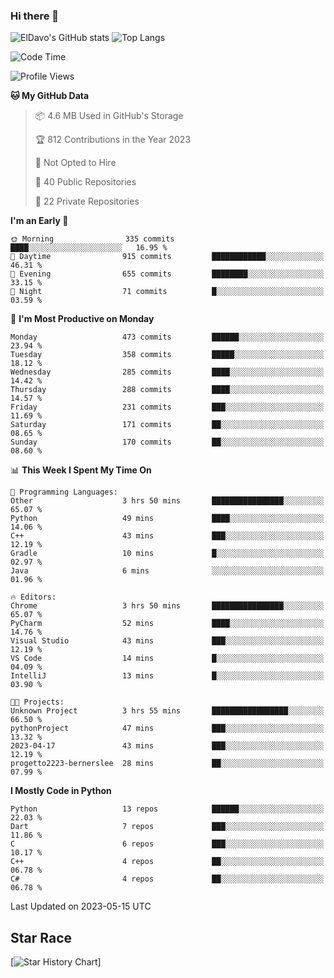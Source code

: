 ### Hi there 👋
![ElDavo's GitHub stats](https://github-readme-stats.vercel.app/api?username=ElDavoo&show_icons=true&theme=chartreuse-dark)
![Top Langs](https://github-readme-stats.vercel.app/api/top-langs/?username=ElDavoo&theme=chartreuse-dark&layout=compact)

<!--START_SECTION:waka-->
![Code Time](http://img.shields.io/badge/Code%20Time-52%20hrs%2036%20mins-blue)

![Profile Views](http://img.shields.io/badge/Profile%20Views-0-blue)

**🐱 My GitHub Data** 

> 📦 4.6 MB Used in GitHub's Storage 
 > 
> 🏆 812 Contributions in the Year 2023
 > 
> 🚫 Not Opted to Hire
 > 
> 📜 40 Public Repositories 
 > 
> 🔑 22 Private Repositories 
 > 
**I'm an Early 🐤** 

```text
🌞 Morning                335 commits         ████░░░░░░░░░░░░░░░░░░░░░   16.95 % 
🌆 Daytime                915 commits         ████████████░░░░░░░░░░░░░   46.31 % 
🌃 Evening                655 commits         ████████░░░░░░░░░░░░░░░░░   33.15 % 
🌙 Night                  71 commits          █░░░░░░░░░░░░░░░░░░░░░░░░   03.59 % 
```
📅 **I'm Most Productive on Monday** 

```text
Monday                   473 commits         ██████░░░░░░░░░░░░░░░░░░░   23.94 % 
Tuesday                  358 commits         █████░░░░░░░░░░░░░░░░░░░░   18.12 % 
Wednesday                285 commits         ████░░░░░░░░░░░░░░░░░░░░░   14.42 % 
Thursday                 288 commits         ████░░░░░░░░░░░░░░░░░░░░░   14.57 % 
Friday                   231 commits         ███░░░░░░░░░░░░░░░░░░░░░░   11.69 % 
Saturday                 171 commits         ██░░░░░░░░░░░░░░░░░░░░░░░   08.65 % 
Sunday                   170 commits         ██░░░░░░░░░░░░░░░░░░░░░░░   08.60 % 
```


📊 **This Week I Spent My Time On** 

```text
💬 Programming Languages: 
Other                    3 hrs 50 mins       ████████████████░░░░░░░░░   65.07 % 
Python                   49 mins             ████░░░░░░░░░░░░░░░░░░░░░   14.06 % 
C++                      43 mins             ███░░░░░░░░░░░░░░░░░░░░░░   12.19 % 
Gradle                   10 mins             █░░░░░░░░░░░░░░░░░░░░░░░░   02.97 % 
Java                     6 mins              ░░░░░░░░░░░░░░░░░░░░░░░░░   01.96 % 

🔥 Editors: 
Chrome                   3 hrs 50 mins       ████████████████░░░░░░░░░   65.07 % 
PyCharm                  52 mins             ████░░░░░░░░░░░░░░░░░░░░░   14.76 % 
Visual Studio            43 mins             ███░░░░░░░░░░░░░░░░░░░░░░   12.19 % 
VS Code                  14 mins             █░░░░░░░░░░░░░░░░░░░░░░░░   04.09 % 
IntelliJ                 13 mins             █░░░░░░░░░░░░░░░░░░░░░░░░   03.90 % 

🐱‍💻 Projects: 
Unknown Project          3 hrs 55 mins       █████████████████░░░░░░░░   66.50 % 
pythonProject            47 mins             ███░░░░░░░░░░░░░░░░░░░░░░   13.32 % 
2023-04-17               43 mins             ███░░░░░░░░░░░░░░░░░░░░░░   12.19 % 
progetto2223-bernerslee  28 mins             ██░░░░░░░░░░░░░░░░░░░░░░░   07.99 % 
```

**I Mostly Code in Python** 

```text
Python                   13 repos            ██████░░░░░░░░░░░░░░░░░░░   22.03 % 
Dart                     7 repos             ███░░░░░░░░░░░░░░░░░░░░░░   11.86 % 
C                        6 repos             ███░░░░░░░░░░░░░░░░░░░░░░   10.17 % 
C++                      4 repos             ██░░░░░░░░░░░░░░░░░░░░░░░   06.78 % 
C#                       4 repos             ██░░░░░░░░░░░░░░░░░░░░░░░   06.78 % 
```




 Last Updated on 2023-05-15 UTC
<!--END_SECTION:waka-->

## Star Race

[![Star History Chart](https://api.star-history.com/svg?repos=ElDavoo/WhatsApp-Crypt14-Crypt15-Decrypter,ElDavoo/TuringOS,EliteAndroidApps/WhatsApp-Crypt12-Decrypter,KnugiHK/Whatsapp-Chat-Exporter&type=Date)]
